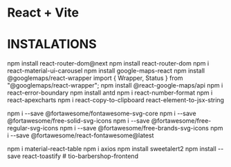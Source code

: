 # React + Vite

# INSTALATIONS

npm install react-router-dom@next
npm install react-router-dom
npm i react-material-ui-carousel
npm install google-maps-react
npm install @googlemaps/react-wrapper
import { Wrapper, Status } from "@googlemaps/react-wrapper";
npm install @react-google-maps/api
npm i react-error-boundary
npm install antd
npm i react-number-format
npm i react-apexcharts
npm i react-copy-to-clipboard
react-element-to-jsx-string

npm i --save @fortawesome/fontawesome-svg-core
npm i --save @fortawesome/free-solid-svg-icons
npm i --save @fortawesome/free-regular-svg-icons
npm i --save @fortawesome/free-brands-svg-icons
npm i --save @fortawesome/react-fontawesome@latest

npm i material-react-table
npm i axios
npm install sweetalert2
npm install --save react-toastify
#   t i o - b a r b e r s h o p - f r o n t e n d  
 